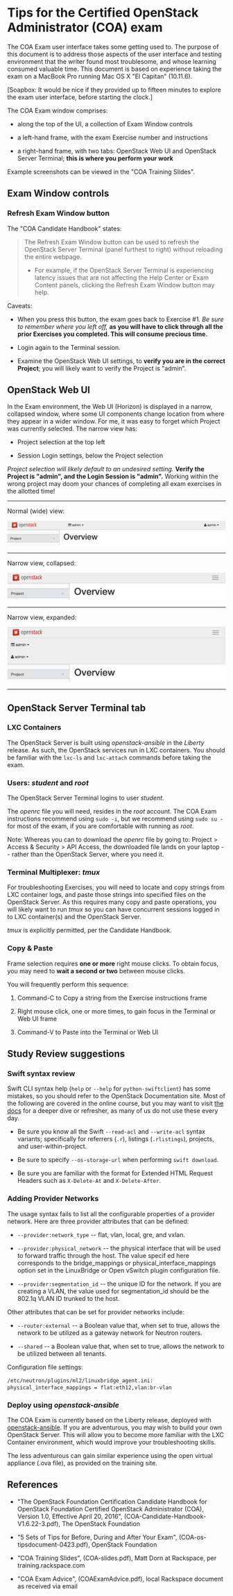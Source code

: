 # Tips for the Certified OpenStack Administrator (COA) exam

The COA Exam user interface takes some getting used to. The purpose of this document is to address those aspects of the user interface and testing environment that the writer found most troublesome, and whose learning consumed valuable time. This document is based on experience taking the exam on a MacBook Pro running Mac OS X "El Capitan" (10.11.6).

[Soapbox: It would be nice if they provided up to fifteen minutes to explore
the exam user interface, before starting the clock.]

The COA Exam window comprises:

* along the top of the UI, a collection of Exam Window controls

* a left-hand frame, with the exam Exercise number and instructions

* a right-hand frame, with two tabs: OpenStack Web UI and OpenStack Server Terminal; **this is where you perform your work**

Example screenshots can be viewed in the "COA Training Slides".

## Exam Window controls

### Refresh Exam Window button

The "COA Candidate Handbook" states:

> The Refresh Exam Window button can be used to refresh the OpenStack Server Terminal (panel furthest to right) without reloading the entire webpage.
>
>* For example, if the OpenStack Server Terminal is experiencing latency issues that are not affecting the Help Center or Exam Content panels, clicking the Refresh Exam Window button may help.

Caveats:

* When you press this button, the exam goes back to Exercise #1. _Be sure to remember where you left off,_ **as you will have to click through all the prior Exercises you completed. This will consume precious time.**

* Login again to the Terminal session.

* Examine the OpenStack Web UI settings, to **verify you are in the correct Project**; you will likely want to verify the Project is "admin".

## OpenStack Web UI

In the Exam environment, the Web UI (Horizon) is displayed in a narrow, collapsed window, where some UI components change location from where they appear in a wider window. For me, it was easy to forget which Project was currently selected. The narrow view has:

* Project selection at the top left

* Session Login settings, below the Project selection

_Project selection will likely default to an undesired setting._ **Verify the Project is "admin", and the Login Session is "admin".** Working within the wrong project may doom your chances of completing all exam exercises in the allotted time!

___
Normal (wide) view:

![Normal (wide) view](horizon-normal.png)

___
Narrow view, collapsed:

![Narrow view, collapsed](horizon-narrow-collapsed.png)

___
Narrow view, expanded:

![Narrow view](horizon-narrow.png)

___
## OpenStack Server Terminal tab

### LXC Containers

The OpenStack Server is built using _openstack-ansible_ in the _Liberty_ release. As such, the OpenStack services run in LXC containers. You should be familiar with the `lxc-ls` and `lxc-attach` commands before taking the exam.

### Users: _student_ and _root_

The OpenStack Server Terminal logins to user _student_.

The _openrc_ file you will need, resides in the _root_ account. The COA Exam instructions recommend using `sudo -i`, but we recommend using `sudo su -` for most of the exam, if you are comfortable with running as _root_.

Note: Whereas you can to download the _openrc_ file by going to: Project > Access & Security > API Access, the downloaded file lands on your laptop -- rather than the OpenStack Server, where you need it.

### Terminal Multiplexer: _tmux_

For troubleshooting Exercises, you will need to locate and copy strings from LXC container logs, and paste those strings into specified files on the OpenStack Server. As this requires many copy and paste operations, you will likely want to run _tmux_ so you can have concurrent sessions logged in to LXC container(s) and the OpenStack Server.

_tmux_ is explicitly permitted, per the Candidate Handbook.

### Copy & Paste

Frame selection requires **one or more** right mouse clicks. To obtain focus, you may need to **wait a second or two** between mouse clicks.

You will frequently perform this sequence:

1. Command-C to Copy a string from the Exercise instructions frame

1. Right mouse click, one or more times, to gain focus in the Terminal or Web UI frame

1. Command-V to Paste into the Terminal or Web UI

## Study Review suggestions

### Swift syntax review

Swift CLI syntax help (`help` or `--help` for `python-swiftclient`) has some mistakes, so you should refer to the OpenStack Documentation site.  Most of the following are covered in the online course, but you may want to visit [the docs](docs.openstack.org) for a deeper dive or refresher, as many of us do not use these every day.

* Be sure you know all the Swift `--read-acl` and `--write-acl` syntax variants; specifically for referrers (`.r`), listings (`.rlistings`), projects, and user-within-project.

* Be sure to specify `--os-storage-url` when performing `swift download`.

* Be sure you are familiar with the format for Extended HTML Request Headers such as `X-Delete-At` and `X-Delete-After`.

### Adding Provider Networks

The usage syntax fails to list all the configurable properties of a provider network. Here are three provider attributes that can be defined:

* `--provider:network_type` -- flat, vlan, local, gre, and vxlan.

* `--provider:physical_network` -- the physical interface that will be used to forward traffic through the host. The value specif ed here corresponds to the bridge_mappings or physical_interface_mappings option set in the LinuxBridge or Open vSwitch plugin configuration file.

* `--provider:segmentation_id` -- the unique ID for the network.  If you are creating a VLAN, the value used for segmentation_id should be the 802.1q VLAN ID trunked to the host.

Other attributes that can be set for provider networks include:

* `--router:external` -- a Boolean value that, when set to true, allows the network to be utilized as a gateway network for Neutron routers. 

* `--shared` -- a Boolean value that, when set to true, allows the network to be utilized between all tenants.

Configuration file settings:

```
/etc/neutron/plugins/ml2/linuxbridge_agent.ini:
physical_interface_mappings = flat:eth12,vlan:br-vlan
```

### Deploy using _openstack-ansible_

The COA Exam is currently based on the Liberty release, deployed with [openstack-ansible](https://github.com/openstack/openstack-ansible). If you are adventurous, you may wish to build your own OpenStack Server. This will allow you to become more familiar with the LXC Container environment, which would improve your troubleshooting skills.

The less adventurous can gain similar experience using the open virtual appliance (.ova file), as provided on the training site.

## References

* "The OpenStack Foundation Certification Candidate Handbook for OpenStack Foundation Certified OpenStack Administrator (COA), Version 1.0, Effective April 20, 2016", (COA-Candidate-Handbook-V1.6.22-3.pdf), The OpenStack Foundation

* "5 Sets of Tips for Before, During and After Your Exam", (COA-os-tipsdocument-0423.pdf), OpenStack Foundation

* "COA Training Slides", (COA-slides.pdf), Matt Dorn at Rackspace, per training.rackspace.com

* "COA Exam Advice", (COAExamAdvice.pdf), local Rackspace document as received via email
